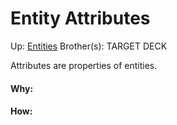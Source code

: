 # Entity Attributes

Up: [Entities](entities)
Brother(s):
TARGET DECK

Attributes are properties of entities.



































#### Why:
#### How:









